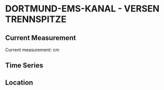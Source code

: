 # DORTMUND-EMS-KANAL - VERSEN TRENNSPITZE

## Current Measurement

Current measurement: <Value topic="rivers/pegel-online/DEK/VERSEN_TRENNSPITZE/measurementValue"/> cm

## Time Series

<TimeSeries topic="rivers/pegel-online/DEK/VERSEN_TRENNSPITZE/measurementValue" period="week" />

## Location

<WorldMap>
  <Marker lat="52.73118697618089" lon="7.260856418142803" labelTopic="rivers/pegel-online/DEK/VERSEN_TRENNSPITZE" />
</WorldMap>
